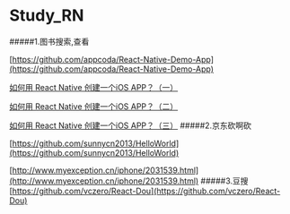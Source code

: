 # Study_RN

#####1.图书搜索,查看

[https://github.com/appcoda/React-Native-Demo-App](https://github.com/appcoda/React-Native-Demo-App)

[如何用 React Native 创建一个iOS APP？（一）](http://blog.oneapm.com/apm-tech/366.html)

[如何用 React Native 创建一个iOS APP？（二）](http://blog.oneapm.com/apm-tech/391.html)

[如何用 React Native 创建一个iOS APP？（三）](http://blog.oneapm.com/apm-tech/416.html)
#####2.京东砍啊砍

[https://github.com/sunnycn2013/HelloWorld](https://github.com/sunnycn2013/HelloWorld)

[http://www.myexception.cn/iphone/2031539.html](http://www.myexception.cn/iphone/2031539.html)
#####3.豆搜
[https://github.com/vczero/React-Dou](https://github.com/vczero/React-Dou)
